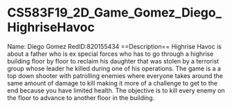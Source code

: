 # CS583F19_2D_Game_Gomez_Diego_HighriseHavoc
Name: Diego Gomez
RedID:820155434
==Description==
Highrise Havoc is about a father who is ex special forces who has to go through
a highrise building floor by floor to reclaim his daughter that was stolen
by a terrorist group whose leader he killed during one of his operations.
The game is a a top down shooter with patrolling enemies where everyone takes 
around the same amount of damage to kill making it more of a challenge to get
to the end because you have limited health. The objective is to kill every enemy
on the floor to advance to another floor in the building. 
